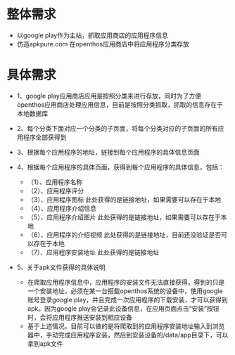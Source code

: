 
# 整体需求
- 以google play作为主站，抓取应用商店的应用程序信息
- 仿造apkpure.com 在openthos应用商店中将应用程序分类存放

# 具体需求
- 1、google play应用商店应用是按照分类来进行存放，同时为了方便openthos应用商店处理应用信息，目前是按照分类抓取，抓取的信息存在于本地数据库
- 2、每个分类下面对应一个分类的子页面，将每个分类对应的子页面的所有应用程序全部获得到
- 3、根据每个应用程序的地址，链接到每个应用程序的具体信息页面
- 4、根据每个应用程序的具体页面，获得到每个应用程序的具体信息，包括：
   - （1）、应用程序名称
   - （2）、应用程序评分
   - （3）、应用程序图标                         此处获得的是链接地址，如果需要可以存在于本地
   - （4）、应用程序介绍信息
   - （5）、应用程序介绍图片                     此处获得的是链接地址，如果需要可以存在于本地
   - （6）、应用程序的介绍视频                   此处获得的是链接地址，目前还没验证是否可以存在于本地
   - （7）、应用程序安装地址                     此处获得的是链接地址
   
- 5、关于apk文件获得的具体说明
   - 在爬取应用程序信息中，应用程序的安装文件无法直接获得，得到的只是一个安装地址，必须在某一台搭载openthos系统的设备中，使用google 账号登录google play，并且完成一次应用程序的下载安装，才可以获得到apk。因为google play会记录此设备信息，在应用页面点击“安装”按钮时，会将应用程序推送安装到相应设备
   - 基于上述情况，目前可以做的是将爬取到的应用程序安装地址输入到浏览器中，手动完成应用程序安装，然后到安装设备的/data/app目录下，可以拿到apk文件

